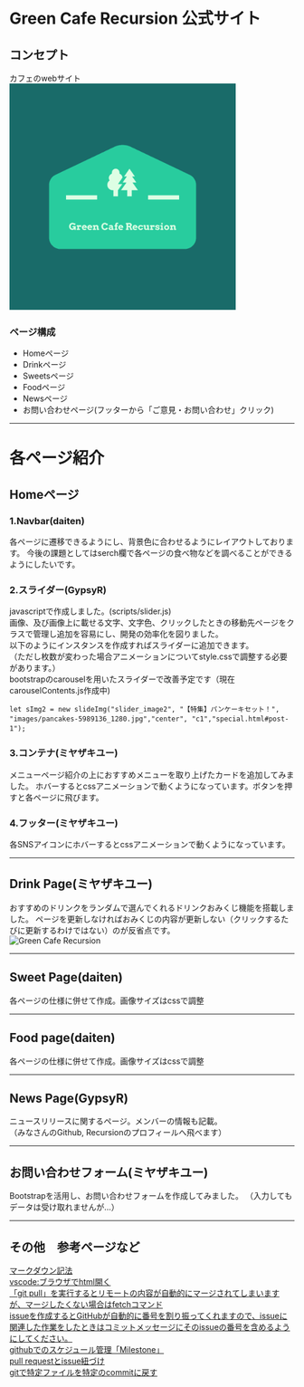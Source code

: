# Green Cafe Recursion 公式サイト

## コンセプト
カフェのwebサイト<br>
<img width="400" alt="Green Cafe Recursion" src="images/readme/linkedin_profile_image.png">
### ページ構成
- Homeページ
- Drinkページ
- Sweetsページ
- Foodページ
- Newsページ
- お問い合わせページ(フッターから「ご意見・お問い合わせ」クリック)
***
# 各ページ紹介
## Homeページ
### 1.Navbar(daiten)
各ページに遷移できるようにし、背景色に合わせるようにレイアウトしております。
今後の課題としてはserch欄で各ページの食べ物などを調べることができるようにしたいです。
### 2.スライダー(GypsyR)
javascriptで作成しました。(scripts/slider.js)<br>
画像、及び画像上に載せる文字、文字色、クリックしたときの移動先ページをクラスで管理し追加を容易にし、開発の効率化を図りました。<br>
以下のようにインスタンスを作成すればスライダーに追加できます。 <br>（ただし枚数が変わった場合アニメーションについてstyle.cssで調整する必要があります。） <br>bootstrapのcarouselを用いたスライダーで改善予定です（現在carouselContents.js作成中)

```let sImg2 = new slideImg("slider_image2", "【特集】パンケーキセット！", "images/pancakes-5989136_1280.jpg","center", "c1","special.html#post-1");```

### 3.コンテナ(ミヤザキユー)
メニューページ紹介の上におすすめメニューを取り上げたカードを追加してみました。
ホバーするとcssアニメーションで動くようになっています。ボタンを押すと各ページに飛びます。

### 4.フッター(ミヤザキユー)
各SNSアイコンにホバーするとcssアニメーションで動くようになっています。

***
## Drink Page(ミヤザキユー)
おすすめのドリンクをランダムで選んでくれるドリンクおみくじ機能を搭載しました。
ページを更新しなければおみくじの内容が更新しない（クリックするたびに更新するわけではない）のが反省点です。<br>
<img width="700" alt="Green Cafe Recursion" src="images/readme/divination.PNG">
***
## Sweet Page(daiten)
各ページの仕様に併せて作成。画像サイズはcssで調整
***
## Food page(daiten)
各ページの仕様に併せて作成。画像サイズはcssで調整
***
## News Page(GypsyR)
ニュースリリースに関するページ。メンバーの情報も記載。<br>（みなさんのGithub, Recursionのプロフィールへ飛べます）
***
## お問い合わせフォーム(ミヤザキユー)
Bootstrapを活用し、お問い合わせフォームを作成してみました。
（入力してもデータは受け取れませんが…）
***
## その他　参考ページなど
[マークダウン記法](https://qiita.com/kamorits/items/6f342da395ad57468ae3)<br>
[vscode:ブラウザでhtml開く](https://step-learn.com/article/vscode/016-open-browser.html)<br>
[「git pull」を実行するとリモートの内容が自動的にマージされてしまいますが、マージしたくない場合はfetchコマンド](https://qiita.com/tarr1124/items/d807887418671adbc46f)<br>
[issueを作成するとGitHubが自動的に番号を割り振ってくれますので、issueに関連した作業をしたときはコミットメッセージにそのissueの番号を含めるようにしてください。](https://github.com/recursion-teamdev/practice/issues/22)<br>
[githubでのスケジュール管理「Milestone」](https://seleck.cc/647)<br>
[pull requestとissue紐づけ](https://qiita.com/kodai_0122/items/18f7faa80f0302244c51)<br>
[gitで特定ファイルを特定のcommitに戻す](https://qiita.com/ritukiii/items/5bc8f74dbf4dc5d1384c)
